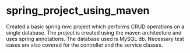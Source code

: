 # spring_project_using_maven
Created a basic spring mvc project which performs CRUD operations on a single database. The project is created using the maven architecture and uses spring annotations. The database used is MySQL db. Necessary test cases are also covered for the controller and the service classes.


